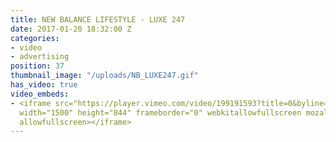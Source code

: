 ```yaml
---
title: NEW BALANCE LIFESTYLE - LUXE 247
date: 2017-01-20 18:32:00 Z
categories:
- video
- advertising
position: 37
thumbnail_image: "/uploads/NB_LUXE247.gif"
has_video: true
video_embeds:
- <iframe src="https://player.vimeo.com/video/199191593?title=0&byline=0&portrait=0"
  width="1500" height="844" frameborder="0" webkitallowfullscreen mozallowfullscreen
  allowfullscreen></iframe>
---
```


